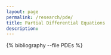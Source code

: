 ```yaml
---
layout: page
permalink: /research/pde/
title: Partial Differential Equations
description:
---
```


<div class="publications">
{% bibliography --file PDEs %}
</div>
